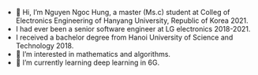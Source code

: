 - 👋 Hi, I’m Nguyen Ngoc Hung, a master (Ms.c) student at Colleg of Electronics Engineering of Hanyang University, Republic of Korea 2021.
- I had ever been a senior software engineer at LG electronics 2018-2021.
- I received a bachelor degree from Hanoi University of Science and Technology 2018.
- 👀 I’m interested in mathematics and algorithms.
- 🌱 I’m currently learning deep learning in 6G.

